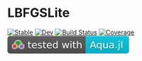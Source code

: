 # LBFGSLite

[![Stable](https://img.shields.io/badge/docs-stable-blue.svg)](https://jondeuce.github.io/LBFGSLite.jl/stable/)
[![Dev](https://img.shields.io/badge/docs-dev-blue.svg)](https://jondeuce.github.io/LBFGSLite.jl/dev/)
[![Build Status](https://github.com/jondeuce/LBFGSLite.jl/actions/workflows/CI.yml/badge.svg?branch=master)](https://github.com/jondeuce/LBFGSLite.jl/actions/workflows/CI.yml?query=branch%3Amaster)
[![Coverage](https://codecov.io/gh/jondeuce/LBFGSLite.jl/branch/master/graph/badge.svg)](https://codecov.io/gh/jondeuce/LBFGSLite.jl)
[![Aqua](https://raw.githubusercontent.com/JuliaTesting/Aqua.jl/master/badge.svg)](https://github.com/JuliaTesting/Aqua.jl)
